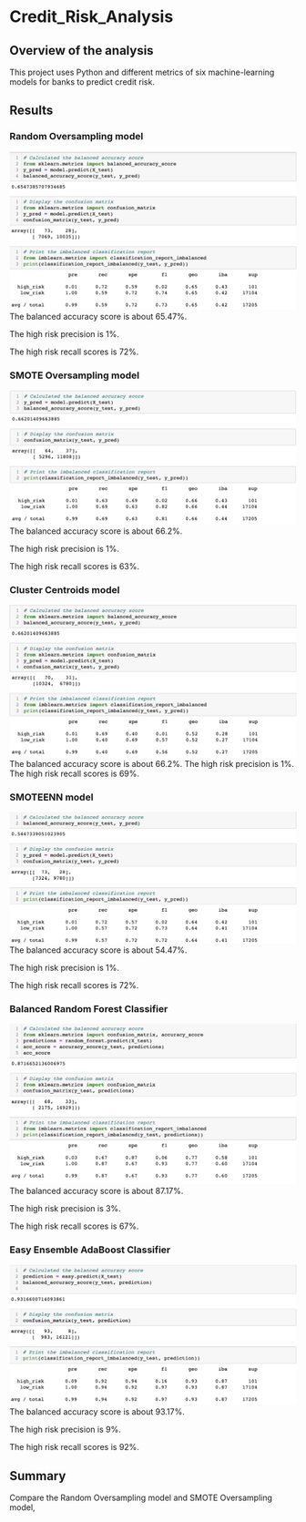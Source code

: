 # Credit_Risk_Analysis

## Overview of the analysis
This project uses Python and different metrics of six machine-learning models for banks to predict credit risk.


## Results
### Random Oversampling model
![over](Resources/over.png)
The balanced accuracy score is about 65.47%.

The high risk precision is 1%. 

The high risk recall scores is 72%. 


### SMOTE Oversampling model
![smote](Resources/smote.png)
The balanced accuracy score is about 66.2%.

The high risk precision is 1%. 

The high risk recall scores is 63%. 


### Cluster Centroids model
![cluster](Resources/cluster.png)
The balanced accuracy score is about 66.2%.
The high risk precision is 1%. 
The high risk recall scores is 69%. 

### SMOTEENN model
![smottee](Resources/smottee.png)
The balanced accuracy score is about 54.47%.

The high risk precision is 1%. 

The high risk recall scores is 72%. 

### Balanced Random Forest Classifier 
![random](Resources/random.png)
The balanced accuracy score is about 87.17%.

The high risk precision is 3%. 

The high risk recall scores is 67%. 

### Easy Ensemble AdaBoost Classifier
![easy](Resources/easy.png)
The balanced accuracy score is about 93.17%.

The high risk precision is 9%. 

The high risk recall scores is 92%. 

## Summary
Compare the Random Oversampling model and SMOTE Oversampling model, 

